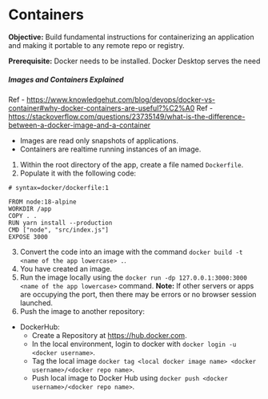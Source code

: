 # Containers
**Objective:** Build fundamental instructions for containerizing an application and making it portable to any remote repo or registry.

**Prerequisite:**
Docker needs to be installed. Docker Desktop serves the need

##### Images and Containers Explained
Ref - https://www.knowledgehut.com/blog/devops/docker-vs-container#why-docker-containers-are-useful?%C2%A0 
Ref - https://stackoverflow.com/questions/23735149/what-is-the-difference-between-a-docker-image-and-a-container 
- Images are read only snapshots of applications.
- Containers are realtime running instances of an image.

1. Within the root directory of the app, create a file named `Dockerfile`.
2. Populate it with the following code:
```
# syntax=docker/dockerfile:1

FROM node:18-alpine
WORKDIR /app
COPY . .
RUN yarn install --production
CMD ["node", "src/index.js"]
EXPOSE 3000
```
3. Convert the code into an image with the command `docker build -t <name of the app lowercase> .`.
4. You have created an image.
5. Run the image locally using the `docker run -dp 127.0.0.1:3000:3000 <name of the app lowercase>` command.
**Note:** If other servers or apps are occupying the port, then there may be errors or no browser session launched.
6. Push the image to another repository:
- DockerHub:
    * Create a Repository at https://hub.docker.com.
    * In the local environment, login to docker with `docker login -u <docker username>`.
    * Tag the local image `docker tag <local docker image name> <docker username>/<docker repo name>`.
    * Push local image to Docker Hub using `docker push <docker username>/<docker repo name>`.